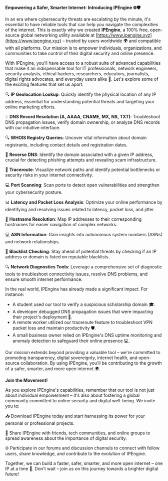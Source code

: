 **Empowering a Safer, Smarter Internet: Introducing IPEngine 🌐🛡️**

In an era where cybersecurity threats are escalating by the minute, it's essential to have reliable tools that can help you navigate the complexities of the internet. This is exactly why we created **IPEngine**, a 100% free, open-source global networking utility available at [https://www.ipengine.xyz](https://www.ipengine.xyz) – trusted by users worldwide 🌍 and compatible with all platforms. Our mission is to empower individuals, organizations, and communities to take control of their digital security and online presence.

With IPEngine, you'll have access to a robust suite of advanced capabilities that make it an indispensable tool for IT professionals, network engineers, security analysts, ethical hackers, researchers, educators, journalists, digital rights advocates, and everyday users alike 🤝. Let's explore some of the exciting features that set us apart:

🔍 **IP Geolocation Lookup**: Quickly identify the physical location of any IP address, essential for understanding potential threats and targeting your online marketing efforts.

💡 **DNS Record Resolution (A, AAAA, CNAME, MX, NS, TXT)**: Troubleshoot DNS propagation issues, verify domain ownership, or analyze DNS records with our intuitive interface.

🔍 **WHOIS Registry Queries**: Uncover vital information about domain registrants, including contact details and registration dates.

🚀 **Reverse DNS**: Identify the domain associated with a given IP address, crucial for detecting phishing attempts and revealing scam infrastructure.

📡 **Traceroute**: Visualize network paths and identify potential bottlenecks or security risks in your internet connectivity.

💻 **Port Scanning**: Scan ports to detect open vulnerabilities and strengthen your cybersecurity posture.

📊 **Latency and Packet Loss Analysis**: Optimize your online performance by identifying and resolving issues related to latency, packet loss, and jitter.

📡 **Hostname Resolution**: Map IP addresses to their corresponding hostnames for easier navigation of complex networks.

💻 **ASN Information**: Gain insights into autonomous system numbers (ASNs) and network relationships.

🚫 **Blacklist Checking**: Stay ahead of potential threats by checking if an IP address or domain is listed on reputable blacklists.

🔍 **Network Diagnostics Tools**: Leverage a comprehensive set of diagnostic tools to troubleshoot connectivity issues, resolve DNS problems, and ensure smooth internet performance.

In the real world, IPEngine has already made a significant impact. For instance:

* A student used our tool to verify a suspicious scholarship domain 🎓.
* A developer debugged DNS propagation issues that were impacting their project's deployment 🚀.
* A remote worker utilized our traceroute feature to troubleshoot VPN packet loss and maintain productivity 🛡️.
* A small business owner relied on IPEngine's DNS uptime monitoring and anomaly detection to safeguard their online presence 💻.

Our mission extends beyond providing a valuable tool – we're committed to promoting transparency, digital sovereignty, internet health, and open-source collaboration. By using IPEngine, you'll be contributing to the growth of a safer, smarter, and more open internet 🌍.

**Join the Movement!**

As you explore IPEngine's capabilities, remember that our tool is not just about individual empowerment – it's also about fostering a global community committed to online security and digital well-being. We invite you to:

📥 Download IPEngine today and start harnessing its power for your personal or professional projects.

🤝 Share IPEngine with friends, tech communities, and online groups to spread awareness about the importance of digital security.

🌐 Participate in our forums and discussion channels to connect with fellow users, share knowledge, and contribute to the evolution of IPEngine.

Together, we can build a faster, safer, smarter, and more open internet – one IP at a time 🚀. Don't wait – join us on this journey towards a brighter digital future!